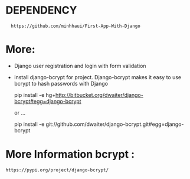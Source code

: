 # DEPENDENCY

      https://github.com/minhhaui/First-App-With-Django

# More:

- Django user registration and login with form validation

- install django-bcrypt for project. Django-bcrypt makes it easy to use bcrypt to hash passwords with Django


  pip install -e hg+http://bitbucket.org/dwaiter/django-bcrypt#egg=django-bcrypt
  
  or ...
  
  
  pip install -e git://github.com/dwaiter/django-bcrypt.git#egg=django-bcrypt
  
  
# More Information bcrypt :
    https://pypi.org/project/django-bcrypt/
